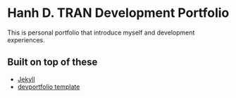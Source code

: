# Hanh D. TRAN Development Portfolio

 This is personal portfolio that introduce myself and development experiences.

## Built on top of these

* [Jekyll](https://jekyllrb.com)
* [devportfolio template](https://github.com/RyanFitzgerald/devportfolio)
